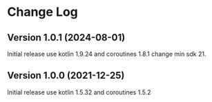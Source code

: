 # Change Log

## Version 1.0.1 (2024-08-01)

Initial release use kotlin 1.9.24 and coroutines 1.8.1
change min sdk 21.

## Version 1.0.0 (2021-12-25)

Initial release use kotlin 1.5.32 and coroutines 1.5.2